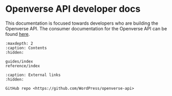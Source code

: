 # Openverse API developer docs

This documentation is focused towards developers who are building the Openverse API. The consumer documentation for the Openverse API can be found [here](https://api.openverse.engineering/).

```{toctree}
:maxdepth: 2
:caption: Contents
:hidden:

guides/index
reference/index
```

```{toctree}
:caption: External links
:hidden:

GitHub repo <https://github.com/WordPress/openverse-api>
```
